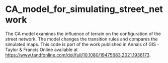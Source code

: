 # CA_model_for_simulating_street_network
The CA model examines the influence of terrain on the configuration of the street network. The model changes the transition rules and compares the simulated maps.
This code is part of the work published in Annals of GIS - Taylor & Francis Online available at https://www.tandfonline.com/doi/full/10.1080/19475683.2021.1936173.
